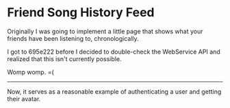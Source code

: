 Friend Song History Feed
========================

Originally I was going to implement a little page that shows what your friends have been listening to, chronologically.

I got to 695e222 before I decided to double-check the WebService API and realized that this isn't currently possible.

Womp womp. =(


---

Now, it serves as a reasonable example of authenticating a user and getting their avatar.

